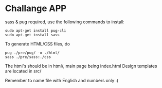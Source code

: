 # Challange APP

sass & pug required, use the following commands to install:
```
sudo apt-get install pug-cli
sudo apt-get install sass
```

To generate HTML/CSS files, do
```
pug ./pre/pug/ -o ./html/ 
sass ./pre/sass:./css
```

The html's should be in html/, main page being index.html
Design templates are located in src/

Remember to name file with English and numbers only :)
